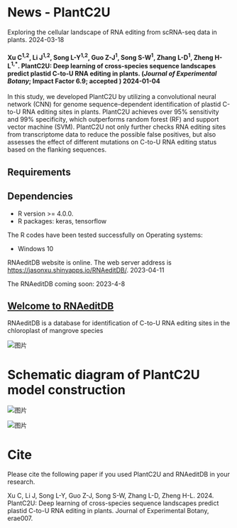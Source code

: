 # News - PlantC2U

Exploring the cellular landscape of RNA editing from scRNA-seq data in plants. 2024-03-18

#### Xu C<sup>1,2</sup>, Li J<sup>1,2</sup>, Song L-Y<sup>1,2</sup>, Guo Z-J<sup>1</sup>, Song S-W<sup>1</sup>, Zhang L-D<sup>1</sup>, Zheng H-L<sup>1,*</sup>. PlantC2U: Deep learning of cross-species sequence landscapes predict plastid C-to-U RNA editing in plants. (*Journal of Experimental Botany*; Impact Factor 6.9; accepted ) 2024-01-04

In this study, we developed PlantC2U by utilizing a convolutional neural network (CNN) for genome sequence-dependent identification of plastid C-to-U RNA editing sites in plants. PlantC2U achieves over 95% sensitivity and 99% specificity, which outperforms random forest (RF) and support vector machine (SVM). PlantC2U not only further checks RNA editing sites from transcriptome data to reduce the possible false positives, but also assesses the effect of different mutations on C-to-U RNA editing status based on the flanking sequences.

## Requirements


## Dependencies 
* R version >= 4.0.0.
* R packages: keras, tensorflow

The R codes have been tested successfully on Operating systems: 
* Windows 10

RNAeditDB website is online. The web server address is https://jasonxu.shinyapps.io/RNAeditDB/. 2023-04-11

The RNAeditDB coming soon: 2023-4-8

## [Welcome to RNAeditDB](https://jasonxu.shinyapps.io/RNAeditDB/)

RNAeditDB is a database for identification of C-to-U RNA editing sites in the chloroplast of mangrove species

![图片](https://user-images.githubusercontent.com/11934986/230062862-b33636c7-bab6-44d8-8ca3-4c8e5d432339.png)


# Schematic diagram of PlantC2U model construction

![图片](https://user-images.githubusercontent.com/11934986/202233185-023ceb03-5643-4b63-afa4-7d3e949aea9d.png)


![图片](https://user-images.githubusercontent.com/11934986/200177071-788c4956-5d49-4083-a866-f01b25b62f27.png)

# Cite
Please cite the following paper if you used PlantC2U and RNAeditDB in your research.  

Xu C, Li J, Song L-Y, Guo Z-J, Song S-W, Zhang L-D, Zheng H-L. 2024. PlantC2U: Deep learning of cross-species sequence landscapes predict plastid C-to-U RNA editing in plants. Journal of Experimental Botany, erae007.
